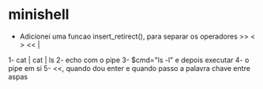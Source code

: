 # minishell

- Adicionei uma funcao insert_retirect(), para separar os operadores >> < > << |

1- cat | cat | ls
2- echo  com o pipe
3- $cmd="ls -l" e depois executar
4- o pipe em si
5- <<, quando dou enter e quando passo a palavra chave entre aspas